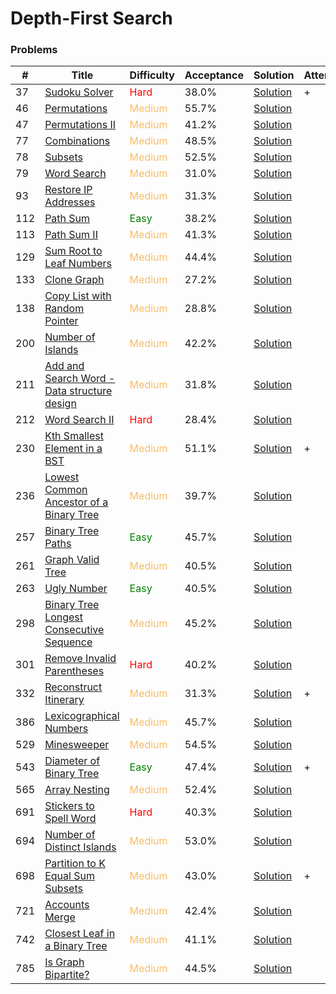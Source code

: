 Depth-First Search
===

### Problems
| #   | Title | Difficulty | Acceptance | Solution  | Attention |
| --- | --- | --- | --- | --- | --- |
|37 | [Sudoku Solver](https://leetcode.com/problems/sudoku-solver/) | <span style="color:red">Hard</span> | 38.0% |[Solution](../problems/37.md)| + |
|46 | [Permutations](https://leetcode.com/problems/permutations/) | <span style="color:#FABC60">Medium</span> | 55.7% |[Solution](../problems/46.md)||
|47 | [Permutations II](https://leetcode.com/problems/permutations-ii/) | <span style="color:#FABC60">Medium</span> | 41.2% |[Solution](../problems/47.md) ||
|77 | [Combinations](https://leetcode.com/problems/combinations/) | <span style="color:#FABC60">Medium</span>  | 48.5% |[Solution](../problems/77.md)
|78 | [Subsets](https://leetcode.com/problems/subsets/) | <span style="color:#FABC60">Medium</span> | 52.5% |[Solution](../problems/78.md)||
|79   |  [Word Search](https://leetcode.com/problems/word-search/) | <span style="color:#FABC60">Medium</span> |31.0%|[Solution](../problems/79.md)| |
|93 | [Restore IP Addresses](https://leetcode.com/problems/restore-ip-addresses/) | <span style="color:#FABC60">Medium</span> | 31.3% |[Solution](../problems/93.md)| |
|112 | [Path Sum](https://leetcode.com/problems/path-sum/) | <span style="color:green">Easy</span> | 38.2% | [Solution](../problems/112.md) ||
|113 | [Path Sum II](https://leetcode.com/problems/path-sum-ii/) | <span style="color:#FABC60">Medium</span> | 41.3% |[Solution](../problems/113.md)
|129 | [Sum Root to Leaf Numbers](https://leetcode.com/problems/sum-root-to-leaf-numbers/) | <span style="color:#FABC60">Medium</span> | 44.4% |[Solution](../problems/129.md) ||
|133 | [Clone Graph](https://leetcode.com/problems/clone-graph/) | <span style="color:#FABC60">Medium</span> | 27.2% |[Solution](../problems/133.md) | |
|138 |[Copy List with Random Pointer](https://leetcode.com/problems/copy-list-with-random-pointer/) | <span style="color:#FABC60">Medium</span> | 28.8% |[Solution](../problems/138.md) |
|200 | [Number of Islands](https://leetcode.com/problems/number-of-islands/) |  <span style="color:#FABC60">Medium</span>  | 42.2% |[Solution](../problems/200.md) | |
|211 |[Add and Search Word - Data structure design](https://leetcode.com/problems/add-and-search-word-data-structure-design/) | <span style="color:#FABC60">Medium</span> | 31.8% |[Solution](../problems/211.md) |
|212 | [Word Search II](https://leetcode.com/problems/word-search-ii/) | <span style="color:red">Hard</span> | 28.4% |[Solution](../problems/212.md)||
|230 | [Kth Smallest Element in a BST](https://leetcode.com/problems/kth-smallest-element-in-a-bst/) | <span style="color:#FABC60">Medium</span> | 51.1% |[Solution](../problems/230.md)| + |
| 236 | [Lowest Common Ancestor of a Binary Tree](https://leetcode.com/problems/lowest-common-ancestor-of-a-binary-tree/) | <span style="color:#FABC60">Medium</span> | 39.7% |[Solution](../problems/236.md) |
|257  | [Binary Tree Paths](https://leetcode.com/problems/binary-tree-paths/) | <span style="color:green">Easy</span> | 45.7%	|[Solution](../problems/257.md)| |
|261 | [Graph Valid Tree](https://leetcode.com/problems/graph-valid-tree) | <span style="color:#FABC60">Medium</span> | 40.5% |[Solution](../problems/261.md) | |
|263 | [Ugly Number](https://leetcode.com/problems/ugly-number/) | <span style="color:green">Easy</span>| 40.5% |[Solution](../problems/263.md)||
|298 | [Binary Tree Longest Consecutive Sequence](https://leetcode.com/problems/binary-tree-longest-consecutive-sequence/) | <span style="color:#FABC60">Medium</span> | 45.2% |[Solution](../problems/298.md) |
|301 | [Remove Invalid Parentheses](https://leetcode.com/problems/remove-invalid-parentheses/) | <span style="color:red">Hard</span> | 40.2% |[Solution](../problems/301.md) |
|332 | [Reconstruct Itinerary](https://leetcode.com/problems/reconstruct-itinerary/) | <span style="color:#FABC60">Medium</span> | 31.3% |[Solution](../problems/332.md)| + |
|386 | [Lexicographical Numbers](https://leetcode.com/problems/lexicographical-numbers/) | <span style="color:#FABC60">Medium</span>  | 45.7% |[Solution](../problems/386.md)||
|529 | [Minesweeper](https://leetcode.com/problems/minesweeper) | <span style="color:#FABC60">Medium</span> | 54.5% |[Solution](../problems/529.md) | |
|543 |[Diameter of Binary Tree](https://leetcode.com/problems/diameter-of-binary-tree/) | <span style="color:green">Easy</span>  | 47.4% |[Solution](../problems/543.md) | + |
|565 | [Array Nesting](https://leetcode.com/problems/array-nesting/) | <span style="color:#FABC60">Medium</span> | 52.4% |[Solution](../problems/565.md)||
|691 | [Stickers to Spell Word](https://leetcode.com/problems/stickers-to-spell-word/) | <span style="color:red">Hard</span> | 40.3% |[Solution](../problems/691.md) |
|694 | [Number of Distinct Islands](https://leetcode.com/problems/number-of-distinct-islands/) | <span style="color:#FABC60">Medium</span> | 53.0% |[Solution](../problems/694.md)
|698 | [Partition to K Equal Sum Subsets](https://leetcode.com/problems/partition-to-k-equal-sum-subsets/) | <span style="color:#FABC60">Medium</span> | 43.0% |[Solution](../problems/698.md)| + |
|721 | [Accounts Merge](https://leetcode.com/problems/accounts-merge/) |<span style="color:#FABC60">Medium</span>   | 42.4% |[Solution](../problems/721.md) | | 
|742 | [Closest Leaf in a Binary Tree](https://leetcode.com/problems/closest-leaf-in-a-binary-tree/) | <span style="color:#FABC60">Medium</span>| 41.1% |[Solution](../problems/742.md) | |
|785 | [Is Graph Bipartite?](https://leetcode.com/problems/is-graph-bipartite/) |<span style="color:#FABC60">Medium</span>   | 44.5% |[Solution](../problems/785.md) | |

